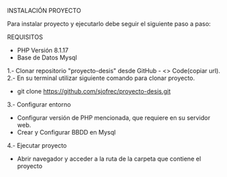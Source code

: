 INSTALACIÓN PROYECTO

Para instalar proyecto y ejecutarlo debe seguir el siguiente paso a paso:

REQUISITOS
- PHP Versión 8.1.17
- Base de Datos Mysql
  
1.- Clonar repositorio "proyecto-desis" desde GitHub - <> Code(copiar url).
2.- En su terminal utilizar siguiente comando para clonar proyecto.
- git clone https://github.com/sjofrec/proyecto-desis.git

3.- Configurar entorno 
- Configurar versión de PHP mencionada, que requiere en su servidor web.
- Crear y Configurar BBDD en Mysql

4.- Ejecutar proyecto
- Abrir navegador y acceder a la ruta de la carpeta que contiene el proyecto 